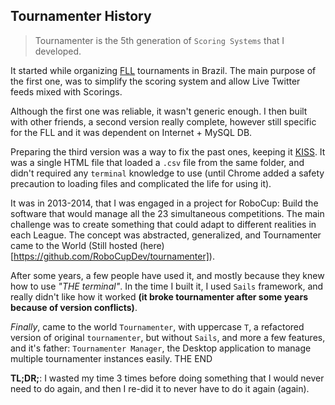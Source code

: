 ## Tournamenter History
> Tournamenter is the 5th generation of `Scoring Systems` that I developed.

It started while organizing [FLL](http://www.firstlegoleague.org/) tournaments
in Brazil. The main purpose of the first one, was to simplify the scoring system
and allow Live Twitter feeds mixed with Scorings.

Although the first one was reliable, it wasn't generic enough. I then built with
other friends, a second version really complete, however still specific for the
FLL and it was dependent on Internet + MySQL DB.

Preparing the third version was a way to fix the past ones, keeping it
[KISS](https://en.wikipedia.org/wiki/KISS_principle). It was a single HTML file
that loaded a `.csv` file from the same folder, and didn't required any `terminal`
knowledge to use (until Chrome added a safety precaution to loading files
and complicated the life for using it).

It was in 2013-2014, that I was engaged in a project for RoboCup: Build the software
that would manage all the 23 simultaneous competitions. The main challenge was to
create something that could adapt to different realities in each League. The
concept was abstracted, generalized, and Tournamenter came to the World
(Still hosted (here)[https://github.com/RoboCupDev/tournamenter]).

After some years, a few people have used it, and mostly because they knew how to
use *"THE terminal"*. In the time I built it, I used `Sails` framework, and really
didn't like how it worked **(it broke tournamenter after some years because of version conflicts)**.

*Finally*, came to the world `Tournamenter`, with uppercase `T`, a refactored
version of original `tournamenter`, but without `Sails`, and more a few features, and it's
father: `Tournamenter Manager`, the Desktop application to manage multiple tournamenter
instances easily. THE END

**TL;DR;**: I wasted my time 3 times before doing something that I would never
need to do again, and then I re-did it to never have to do it again (again).
